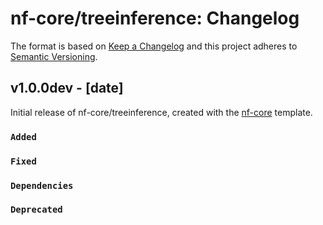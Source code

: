 # nf-core/treeinference: Changelog

The format is based on [Keep a Changelog](https://keepachangelog.com/en/1.0.0/)
and this project adheres to [Semantic Versioning](https://semver.org/spec/v2.0.0.html).

## v1.0.0dev - [date]

Initial release of nf-core/treeinference, created with the [nf-core](https://nf-co.re/) template.

### `Added`

### `Fixed`

### `Dependencies`

### `Deprecated`
